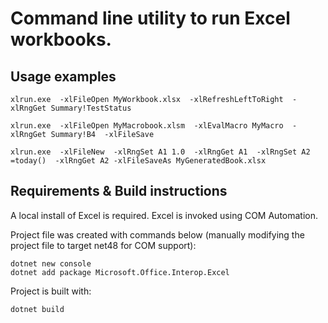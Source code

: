 # Command line utility to run Excel workbooks.

## Usage examples
```
xlrun.exe  -xlFileOpen MyWorkbook.xlsx  -xlRefreshLeftToRight  -xlRngGet Summary!TestStatus

xlrun.exe  -xlFileOpen MyMacrobook.xlsm  -xlEvalMacro MyMacro  -xlRngGet Summary!B4  -xlFileSave

xlrun.exe  -xlFileNew  -xlRngSet A1 1.0  -xlRngGet A1  -xlRngSet A2 =today()  -xlRngGet A2 -xlFileSaveAs MyGeneratedBook.xlsx
```


## Requirements & Build instructions

A local install of Excel is required. 
Excel is invoked using COM Automation.


Project file was created with commands below (manually modifying the project file to target net48 for COM support):
```
dotnet new console
dotnet add package Microsoft.Office.Interop.Excel
```

Project is built with:
```
dotnet build
```

